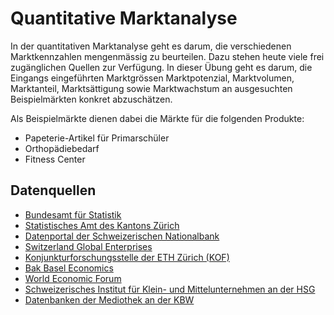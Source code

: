 # Quantitative Marktanalyse

In der quantitativen Marktanalyse geht es darum, die verschiedenen
Marktkennzahlen mengenmässig zu beurteilen. Dazu stehen heute viele frei
zugänglichen Quellen zur Verfügung. In dieser Übung geht es darum, die Eingangs
eingeführten Marktgrössen Marktpotenzial, Marktvolumen, Marktanteil,
Marktsättigung sowie Marktwachstum an ausgesuchten Beispielmärkten konkret
abzuschätzen.

Als Beispielmärkte dienen dabei die Märkte für die folgenden Produkte:

* Papeterie-Artikel für Primarschüler
* Orthopädiebedarf
* Fitness Center

## Datenquellen

* [Bundesamt für Statistik](https://www.bfs.admin.ch/bfs/de/home.html)
* [Statistisches Amt des Kantons Zürich](https://www.zh.ch/de/direktion-der-justiz-und-des-innern/statistisches-amt.html)
* [Datenportal der Schweizerischen Nationalbank](https://data.snb.ch/de)
* [Switzerland Global Enterprises](https://www.s-ge.com/de/dienstleistungen/digitale-self-service-tools)
* [Konjunkturforschungsstelle der ETH Zürich (KOF)](https://kof.ethz.ch/)
* [Bak Basel Economics](https://www.bak-economics.com/)
* [World Economic Forum](https://www.weforum.org/)
* [Schweizerisches Institut für Klein- und Mittelunternehmen an der HSG](https://kmu.unisg.ch/de/)
* [Datenbanken der Mediothek an der KBW](https://www.kbw.ch/datenbanken)